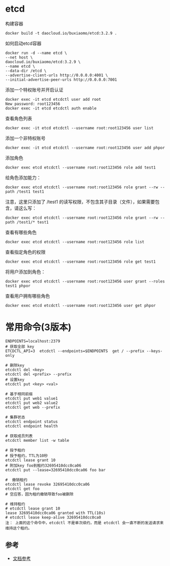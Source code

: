 # etcd

构建容器
```
docker build -t daocloud.io/buxiaomo/etcd:3.2.9 .
```

如何启动etcd容器
```
docker run -d --name etcd \
--net host \
daocloud.io/buxiaomo/etcd:3.2.9 \
--name etcd \
--data-dir /etcd \
--advertise-client-urls http://0.0.0.0:4001 \
--initial-advertise-peer-urls http://0.0.0.0:7001
```
添加一个特权账号并开启认证

    docker exec -it etcd etcdctl user add root
    New password: root123456
    docker exec -it etcd etcdctl auth enable

查看角色列表

    docker exec -it etcd etcdctl --username root:root123456 user list

添加一个非特权账号

    docker exec -it etcd etcdctl --username root:root123456 user add phpor
添加角色

    docker exec etcd etcdctl --username root:root123456 role add test1

给角色添加能力：

    docker exec etcd etcdctl --username root:root123456 role grant --rw --path /test1 test1
注意，这里只添加了 /test1 的读写权限，不包含其子目录（文件），如果需要包含，请这么写：

    docker exec etcd etcdctl --username root:root123456 role grant --rw --path /test1/* test1

查看有哪些角色

    docker exec etcd etcdctl --username root:root123456 role list

查看指定角色的权限

    docker exec etcd etcdctl --username root:root123456 role get test1

将用户添加到角色：

    docker exec etcd etcdctl --username root:root123456 user grant --roles test1 phpor

查看用户拥有哪些角色

    docker exec etcd etcdctl --username root:root123456 user get phpor


常用命令(3版本)
====

    ENDPOINTS=localhost:2379
    # 获取全部 key
    ETCDCTL_API=3  etcdctl --endpoints=$ENDPOINTS  get / --prefix --keys-only

    # 删除key
    etcdctl del <key>
    etcdctl del <prefix> --prefix
    # 设置key
    etcdctl put <key> <val>

    # 基于相同前缀
    etcdctl put web1 value1
    etcdctl put web2 value2
    etcdctl get web --prefix

    # 集群状态
    etcdctl endpoint status
    etcdctl endpoint health

    # 获取成员列表
    etcdctl member list -w table

    # 授予租约
    # 授予租约，TTL为10秒
    etcdctl lease grant 10
    # 附加key foo到租约32695410dcc0ca06
    etcdctl put --lease=32695410dcc0ca06 foo bar

    #  撤销租约
    etcdctl lease revoke 32695410dcc0ca06
    etcdctl get foo
    # 空应答，因为租约撤销导致foo被删除

    # 维持租约
    # etcdctl lease grant 10
    lease 32695410dcc0ca06 granted with TTL(10s)
    # etcdctl lease keep-alive 32695410dcc0ca0
    注： 上面的这个命令中，etcdctl 不是单次续约，而是 etcdctl 会一直不断的发送请求来维持这个租约。
    


## 参考
* [文档参考](https://skyao.io/learning-etcd3/documentation/dev-guide/interacting_v3.html)